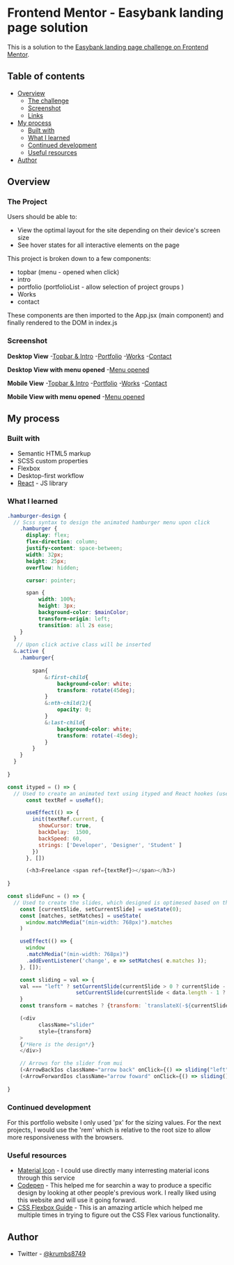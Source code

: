 # Frontend Mentor - Easybank landing page solution

This is a solution to the [Easybank landing page challenge on Frontend Mentor](https://www.frontendmentor.io/challenges/easybank-landing-page-WaUhkoDN). 

## Table of contents

- [Overview](#overview)
  - [The challenge](#the-challenge)
  - [Screenshot](#screenshot)
  - [Links](#links)
- [My process](#my-process)
  - [Built with](#built-with)
  - [What I learned](#what-i-learned)
  - [Continued development](#continued-development)
  - [Useful resources](#useful-resources)
- [Author](#author)


## Overview

### The Project

Users should be able to:

- View the optimal layout for the site depending on their device's screen size
- See hover states for all interactive elements on the page

This project is broken down to a few components:
  - topbar (menu - opened when click)
  - intro
  - portfolio (portfolioList - allow selection of project groups )
  - Works
  - contact

These components are then imported to the App.jsx (main component) and finally rendered to the DOM in index.js 

### Screenshot

**Desktop View**
 -[Topbar & Intro](./public/assets/Topbar_&_Intro.png)
 -[Portfolio](./public/assets/Portfolio.png)
 -[Works](./public/assets/Works.png)
 -[Contact](./public/assets/Contact.png)

**Desktop View with menu opened**
 -[Menu opened](./public/assets/menu_open.png)

**Mobile View**
 -[Topbar & Intro](./public/assets/m_topbar_&_intro.png)
 -[Portfolio](./public/assets/m_portfolio.png)
 -[Works](./public/assets/m_works.png)
 -[Contact](./public/assets/m_contact.png)

**Mobile View with menu opened**
 -[Menu opened](./public/assets/m_menu_opened.png)


## My process

### Built with

- Semantic HTML5 markup
- SCSS custom properties
- Flexbox
- Desktop-first workflow
- [React](https://reactjs.org/) - JS library


### What I learned


```scss
.hamburger-design {
  // Scss syntax to design the animated hamburger menu upon click
    .hamburger {
      display: flex;
      flex-direction: column;
      justify-content: space-between;
      width: 32px;
      height: 25px;
      overflow: hidden;

      cursor: pointer;

      span {
          width: 100%;
          height: 3px;
          background-color: $mainColor;
          transform-origin: left;
          transition: all 2s ease;
    }
  }
   // Upon click active class will be inserted
  &.active {
    .hamburger{
        
        span{
            &:first-child{
                background-color: white;
                transform: rotate(45deg);
            }
            &:nth-child(2){
                opacity: 0;
            }
            &:last-child{
                background-color: white;
                transform: rotate(-45deg);
            }
        }
    }
  }
    
}
```
```js
const ityped = () => {
  // Used to create an animated text using ityped and React hookes (useEffect, useRef)
      const textRef = useRef();

      useEffect(() => {
        init(textRef.current, {
          showCursor: true, 
          backDelay:  1500,
          backSpeed: 60,
          strings: ['Developer', 'Designer', 'Student' ] 
        })
      }, [])

      (<h3>Freelance <span ref={textRef}></span></h3>)
  
}
```
```js
const slideFunc = () => {
  // Used to create the slides, which designed is optimesed based on the user's device screen size
    const [currentSlide, setCurrentSlide] = useState(0);
    const [matches, setMatches] = useState(
      window.matchMedia("(min-width: 768px)").matches
    )

    useEffect(() => {
      window
      .matchMedia("(min-width: 768px)")
      .addEventListener('change', e => setMatches( e.matches ));
    }, []);

    const sliding = val => {
    val === "left" ? setCurrentSlide(currentSlide > 0 ? currentSlide - 1: data.length - 1) : 
                      setCurrentSlide(currentSlide < data.length - 1 ? currentSlide + 1 : 0 )
    }
    const transform = matches ? {transform: `translateX(-${currentSlide*100}vw)`} : {transform: `translateX(-${currentSlide*100}vw)`}

    (<div 
          className="slider"
          style={transform} 
    >
    {/*Here is the design*/}
    </div>)

    // Arrows for the slider from mui
    (<ArrowBackIos className="arrow back" onClick={() => sliding("left")} />)
    (<ArrowForwardIos className="arrow foward" onClick={() => sliding()} />)
    
}
```

### Continued development

For this portfolio website I only used 'px' for the sizing values. For the next projects, I would use the 'rem' which is relative to the root size to allow more responsiveness with the browsers.


### Useful resources

- [Material Icon](https://mui.com/components/material-icons/) - I could use directly many interresting material icons through this service
- [Codepen](https://codepen.io/) - This helped me for searchin a way to produce a specific design by looking at other people's previous work. I really liked using this website and will use it going forward.
- [CSS Flexbox Guide](https://css-tricks.com/snippets/css/a-guide-to-flexbox/#aa-flexbox-tricks) - This is an amazing article which helped me multiple times in trying to figure out the CSS Flex various functionality.


## Author

- Twitter - [@krumbs8749](https://twitter.com/krumbs8749)



